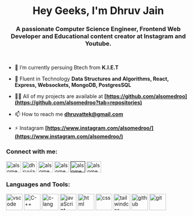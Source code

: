 <h1 align="center">Hey Geeks, I'm Dhruv Jain</h1>
<h3 align="center">A passionate Computer Science Engineer, Frontend Web Developer and Educational content creator at Instagram and Youtube.</h3><br>


- 🔭 I’m currently persuing Btech from **K.I.E.T**

- 🌱 Fluent in Technology **Data Structures and Algorithms, React, Express, Websockets, MongoDB, PostgresSQL**  

- 👨‍💻 All of my projects are available at **[https://github.com/alsomedroo](https://github.com/alsomedroo?tab=repositories)**

- 📫 How to reach me **dhruvattek@gmail.com**

- ⚡ Instagram **[https://www.instagram.com/alsomedroo/](https://www.instagram.com/alsomedroo/)**


<h3 align="left">Connect with me:</h3>
<p align="left">
<a href="https://x.com/alsomedroo?t=iL_0GwFGxGFweWW3-Ifbow&s=09" target="blank"><img align="center" src="https://raw.githubusercontent.com/rahuldkjain/github-profile-readme-generator/master/src/images/icons/Social/twitter.svg" alt="alsomedroo" height="30" width="40" /></a>
<a href="https://www.linkedin.com/in/dhruv-jain-79617a305/" target="blank"><img align="center" src="https://raw.githubusercontent.com/rahuldkjain/github-profile-readme-generator/master/src/images/icons/Social/linked-in-alt.svg" alt="dhruvjain" height="30" width="40" /></a>
<a href="https://www.instagram.com/alsomedroo/" target="blank"><img align="center" src="https://raw.githubusercontent.com/rahuldkjain/github-profile-readme-generator/master/src/images/icons/Social/instagram.svg" alt="alsomedroo" height="30" width="40" /></a>
<a href="https://www.youtube.com/@alsomedroo" target="blank"><img align="center" src="https://raw.githubusercontent.com/rahuldkjain/github-profile-readme-generator/master/src/images/icons/Social/youtube.svg" alt="alsomedroo" height="30" width="40" /></a>
<a href="" target="blank"><img align="center" src="https://raw.githubusercontent.com/rahuldkjain/github-profile-readme-generator/master/src/images/icons/Social/hackerrank.svg" alt="alsomedroo" height="30" width="40" /></a>
<a href="https://leetcode.com/u/alsomedroo/" target="blank"><img align="center" src="https://raw.githubusercontent.com/rahuldkjain/github-profile-readme-generator/master/src/images/icons/Social/leet-code.svg" alt="alsomedroo" height="30" width="40" /></a>

</p>


<h3 align="left">Languages and Tools:</h3>
<p align="left">
 <img src="https://cdn.jsdelivr.net/gh/devicons/devicon/icons/vscode/vscode-original.svg" alt="vscode" width="45" height="45" />
 <img src="https://cdn.jsdelivr.net/gh/devicons/devicon/icons/cplusplus/cplusplus-original.svg" alt="C-++"  width="45" height="45" />
 <img src="https://cdn.jsdelivr.net/gh/devicons/devicon/icons/c/c-original.svg" alt="c-lang"  width="45" height="45" />
 <img src="https://cdn.jsdelivr.net/gh/devicons/devicon/icons/javascript/javascript-original.svg" alt="javaScript"  width="45" height="45" />
 <img src="https://cdn.jsdelivr.net/gh/devicons/devicon/icons/html5/html5-original.svg" alt="html"  width="45" height="45" />
 <img src="https://cdn.jsdelivr.net/gh/devicons/devicon/icons/css3/css3-original.svg" alt="css"  width="45" height="45" />
 
 <img src="https://cdn.jsdelivr.net/gh/devicons/devicon/icons/tailwindcss/tailwindcss-plain.svg" alt="tailwindcss"  width="45" height="45" />
 <img src="https://cdn.jsdelivr.net/gh/devicons/devicon/icons/github/github-original.svg" alt="github"  width="45" height="45" />
 <img src="https://cdn.jsdelivr.net/gh/devicons/devicon/icons/git/git-original.svg" alt="git"  width="45" height="45" />

 </p>


